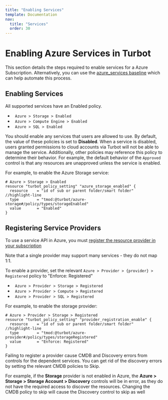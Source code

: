 ```yaml
---
title: "Enabling Services"
template: Documentation
nav:
  title: "Services"
  order: 30
---
```


# Enabling Azure Services in Turbot

<div className="alert alert-warning">
This section details the steps required to enable services for a Azure Subscription. Alternatively, you can use the <a href="https://github.com/turbot/guardrails-samples/tree/main/baselines/azure/azure_service_enabled">azure_services baseline</a> which can help automate this process.
</div>

## Enabling Services

All supported services have an Enabled policy.

<div className="example">
  <ul>
    <li><code> Azure > Storage > Enabled </code></li>
    <li><code> Azure > Compute Engine > Enabled </code></li>
    <li><code> Azure > SQL > Enabled </code></li>
  </ul>
</div>

You should enable any services that users are allowed to use. By default, the
value of these policies is set to **Disabled**. When a service is disabled,
users granted permissions to cloud accounts via Turbot will not be able to
manage the service. Additionally, other policies may reference this policy to
determine their behavior. For example, the default behavior of the
`Approved `control is that any resources are unapproved unless the service is
enabled.

For example, to enable the Azure Storage service:

```hcl
# Azure > Storage > Enabled
resource "turbot_policy_setting" "azure_storage_enabled" {
  resource    = "id of sub or parent folder/smart folder"   //highlight-line
  type        = "tmod:@turbot/azure-storage#/policy/types/storageEnabled"
  value       = "Enabled"
}

```

## Registering Service Providers

To use a service API in Azure, you must
[register the resource provider in your subscription](https://docs.microsoft.com/en-us/azure/azure-resource-manager/resource-manager-supported-services)

Note that a single provider may support many services - they do not map 1:1.

To enable a provider, set the relevant
`Azure > Provider > {provider} > Registered` policy to "Enforce: Registered"

<div className="example">
  <ul>
    <li><code> Azure > Provider > Storage > Registered </code></li>
    <li><code> Azure > Provider > Compute > Registered </code></li>
    <li><code> Azure > Provider > SQL > Registered </code></li>
  </ul>
</div>

For example, to enable the storage provider:

```hcl
# Azure > Provider > Storage > Registered
resource "turbot_policy_setting" "provider_registration_enable" {
  resource    = "id of sub or parent folder/smart folder"   //highlight-line
  type        = "tmod:@turbot/azure-provider#/policy/types/storageRegistered"
  value       = "Enforce: Registered"
}

```

Failing to register a provider cause CMDB and Discovery errors from controls for
the dependent services. You can get rid of the discovery errors by setting the
relevant CMDB policies to Skip.

For example, if the **Storage** provider is not enabled in Azure, the **Azure >
Storage > Storage Account > Discovery** controls will be in error, as they do
not have the required access to discover the resources. Changing the CMDB policy
to skip will cause the Discovery control to skip as well
